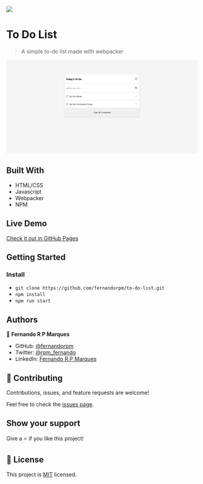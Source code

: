 ![](https://img.shields.io/badge/Microverse-blueviolet)

# To Do List

> A simple to-do list made with webpacker

![screenshot](./app_screenshot.png)

## Built With

- HTML/CSS
- Javascript
- Webpacker
- NPM

## Live Demo
[Check it out in GitHub Pages](https://www.fernandorpm.me/to-do-list/)


## Getting Started

### Install

- `git clone https://github.com/fernandorpm/to-do-list.git`
- `npm install`
- `npm run start`



## Authors

👤 **Fernando R P Marques**

- GitHub: [@fernandorpm](https://github.com/fernandorpm)
- Twitter: [@rpm_fernando](https://twitter.com/rpm_fernando)
- LinkedIn: [Fernando R P Marques](https://linkedin.com/in/fernandorpm)

## 🤝 Contributing

Contributions, issues, and feature requests are welcome!

Feel free to check the [issues page](../../issues/).

## Show your support

Give a ⭐️ if you like this project!

## 📝 License

This project is [MIT](./MIT.md) licensed.
